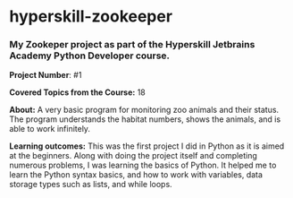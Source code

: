 # hyperskill-zookeeper
### My Zookeper project as part of the Hyperskill Jetbrains Academy Python Developer course.

**Project Number**: #1

**Covered Topics from the Course:** 18

**About:** A very basic program for monitoring zoo animals and their status. The program understands the habitat numbers, shows the animals, and is able to work infinitely.

**Learning outcomes:** This was the first project I did in Python as it is aimed at the beginners. Along with doing the project itself and completing numerous problems, I was learning the basics of Python. It helped me to learn the Python syntax basics, and how to work with variables, data storage types such as lists, and while loops.
